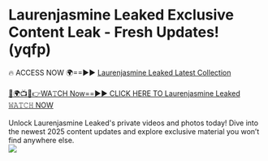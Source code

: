# Laurenjasmine Leaked Exclusive Content Leak - Fresh Updates! (yqfp)

🔥 ACCESS NOW 🌍==►► <a href="https://tinyurl.com/kvy9nzfs" rel="nofollow">Laurenjasmine Leaked Latest Collection</a>
<br><br>
[🔴🌍📺📱👉WA𝚃CH Now==►► CLICK HERE TO Laurenjasmine Leaked 𝚆𝙰𝚃𝙲𝙷 NOW](https://tinyurl.com/kvy9nzfs)
<br><br>
Unlock Laurenjasmine Leaked's private videos and photos today! Dive into the newest 2025 content updates and explore exclusive material you won’t find anywhere else.
<br>
<a href="https://tinyurl.com/kvy9nzfs" rel="nofollow" data-target="animated-image.originalLink"><img src="https://camo.githubusercontent.com/8a4f000d20f83aca3bf7ec5f350d767afa0574a8a352519fd8cfa583a6f93a33/68747470733a2f2f692e696d6775722e636f6d2f644a486b345a712e676966" data-canonical-src="https://i.imgur.com/dJHk4Zq.gif" style="max-width: 100%; display: inline-block;" data-target="animated-image.originalImage"></a>
<br>
